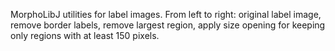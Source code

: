 MorphoLibJ utilities for label images. From left to right: original label image, remove border
labels, remove largest region, apply size opening for keeping only regions with at least 150 pixels.
